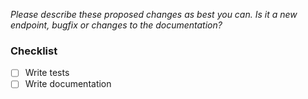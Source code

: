 *Please describe these proposed changes as best you can. Is it a new endpoint, bugfix or changes to the documentation?*

### Checklist
- [ ] Write tests
- [ ] Write documentation
